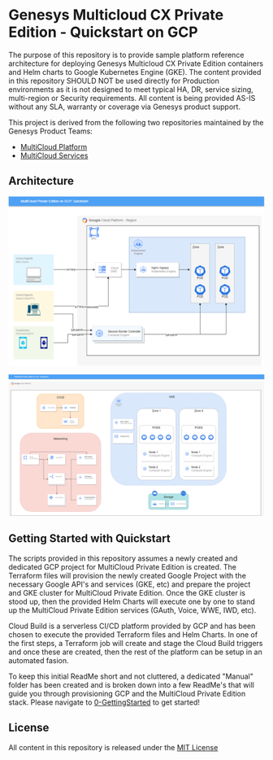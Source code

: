 # Genesys Multicloud CX Private Edition - Quickstart on GCP

The purpose of this repository is to provide sample platform reference architecture for deploying Genesys Multicloud CX Private Edition containers and Helm charts to Google Kubernetes Engine (GKE). The content provided in this repository SHOULD NOT be used directly for Production environments as it is not designed to meet typical HA, DR, service sizing, multi-region or Security requirements. All content is being provided AS-IS without any SLA, warranty or coverage via Genesys product support.

This project is derived from the following two repositories maintained by the Genesys Product Teams:
* [MultiCloud Platform](https://github.com/genesys/multicloud-platform)
* [MultiCloud Services](https://github.com/genesys/multicloud-services)

## Architecture

![Quickstart - User Diagram](diagrams/Quickstart-on-GCP-Quickstart-User.png)

![Quickstart - GCP Diagram](diagrams/Quickstart-on-GCP.png)

## Getting Started with Quickstart
The scripts provided in this repository assumes a newly created and dedicated GCP project for MultiCloud Private Edition is created. The Terraform files will provision the newly created Google Project with the necessary Google API's and services (GKE, etc) and prepare the project and GKE cluster for MultiCloud Private Edition. Once the GKE cluster is stood up, then the provided Helm Charts will execute one by one to stand up the MultiCloud Private Edition services (GAuth, Voice, WWE, IWD, etc).

Cloud Build is a serverless CI/CD platform provided by GCP and has been chosen to execute the provided Terraform files and Helm Charts. In one of the first steps, a Terraform job will create and stage the Cloud Build triggers and once these are created, then the rest of the platform can be setup in an automated fasion.

To keep this initial ReadMe short and not cluttered, a dedicated "Manual" folder has been created and is broken down into a few ReadMe's that will guide you through provisioning GCP and the MultiCloud Private Edition stack. Please navigate to [0-GettingStarted](manual/0-GettingStarted.md) to get started!

## License
All content in this repository is released under the [MIT License](LICENSE)